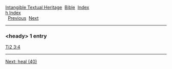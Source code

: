 [Intangible Textual Heritage](../../index)  [Bible](../index) 
[Index](index)   
[h Index](_h_)  
  [Previous](c05270)  [Next](c05272) 

------------------------------------------------------------------------

### &lt;heady&gt; 1 entry

[Ti2 3:4](../kjv/ti2003.htm#004)  

------------------------------------------------------------------------

[Next: heal (40)](c05272)
